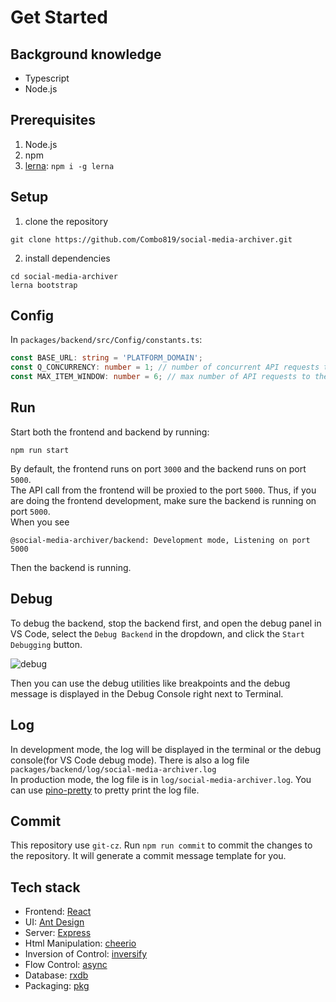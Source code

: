# Get Started

## Background knowledge

- Typescript
- Node.js

## Prerequisites

1. Node.js
2. npm
3. [lerna](https://lerna.js.org/#getting-started): `npm i -g lerna`

## Setup

1. clone the repository

```shell
git clone https://github.com/Combo819/social-media-archiver.git
```

2. install dependencies  
```shell
cd social-media-archiver
lerna bootstrap
```

## Config

In `packages/backend/src/Config/constants.ts`:

```typescript
const BASE_URL: string = 'PLATFORM_DOMAIN';
const Q_CONCURRENCY: number = 1; // number of concurrent API requests to the platform
const MAX_ITEM_WINDOW: number = 6; // max number of API requests to the platform in a 30s window
```

## Run

Start both the frontend and backend by running:

```shell
npm run start
```

By default, the frontend runs on port `3000` and the backend runs on port `5000`.  
The API call from the frontend will be proxied to the port `5000`.
Thus, if you are doing the frontend development, make sure the backend is running on port `5000`.  
When you see

```log
@social-media-archiver/backend: Development mode, Listening on port 5000
```

Then the backend is running.

## Debug

To debug the backend, stop the backend first, and open the debug panel in VS Code,
select the `Debug Backend` in the dropdown, and click the `Start Debugging` button.

![debug](./debug.png)

Then you can use the debug utilities like breakpoints and the debug message is displayed in the Debug Console right next to Terminal.

## Log

In development mode, the log will be displayed in the terminal or the debug console(for VS Code debug mode). There is also a log file `packages/backend/log/social-media-archiver.log`  
In production mode, the log file is in `log/social-media-archiver.log`.
You can use [pino-pretty](https://github.com/pinojs/pino-pretty) to pretty print the log file.

## Commit

This repository use `git-cz`. Run `npm run commit` to commit the changes to the repository. It will generate a commit message template for you.

## Tech stack

- Frontend: [React](https://reactjs.org/)
- UI: [Ant Design](https://ant.design/)
- Server: [Express](https://expressjs.com/)
- Html Manipulation: [cheerio](https://cheerio.js.org/)
- Inversion of Control: [inversify](https://inversify.io/)
- Flow Control: [async](https://caolan.github.io/async/v3/)
- Database: [rxdb](https://rxdb.info/)
- Packaging: [pkg](https://github.com/vercel/pkg)
